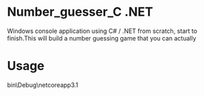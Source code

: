 # Number_guesser_C .NET

Windows console application using C# / .NET from scratch, start to finish.This will build a number guessing game that you can actually 

# Usage
bin\Debug\netcoreapp3.1
